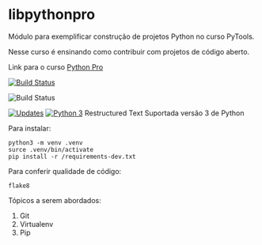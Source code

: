 # libpythonpro
Módulo para exemplificar construção de projetos Python no curso PyTools.

Nesse curso é ensinando como contribuir com projetos de código aberto.

Link para o curso [Python Pro](https://pythonpro.com.br/)

[![Build Status](https://travis-ci.com/tiagotardelli/libpythonpro.svg?branch=main)](https://travis-ci.com/tiagotardelli/libpythonpro)

![Build Status](https://github.com/tiagotardelli/libpythonpro/actions/workflows/libpythonpro.yml/badge.svg)

[![Updates](https://pyup.io/repos/github/tiagotardelli/libpythonpro/shield.svg)](https://pyup.io/repos/github/tiagotardelli/libpythonpro/)
[![Python 3](https://pyup.io/repos/github/tiagotardelli/libpythonpro/python-3-shield.svg)](https://pyup.io/repos/github/tiagotardelli/libpythonpro/)
Restructured Text
Suportada versão 3 de Python

Para instalar:
```console
python3 -m venv .venv
surce .venv/bin/activate
pip install -r /requirements-dev.txt

```

Para conferir qualidade de código:

```console
flake8

```

Tópicos a serem abordados:
1. Git
2. Virtualenv
3. Pip
